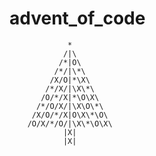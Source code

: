 # advent_of_code


                 * 
                /|\                  
               /*|O\
              /*/|\*\
             /X/O|*\X\
            /*/X/|\X\*\
           /O/*/X|*\O\X\             
          /*/O/X/|\X\O\*\
         /X/O/*/X|O\X\*\O\
        /O/X/*/O/|\X\*\O\X\
                |X|      
                |X|

